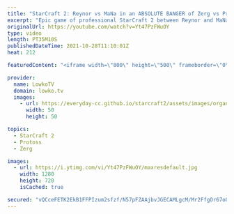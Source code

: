 ```yaml
---
title: "StarCraft 2: Reynor vs MaNa in an ABSOLUTE BANGER of Zerg vs Protoss!"
excerpt: "Epic game of professional StarCraft 2 between Reynor and MaNa. In this Zerg versus Protoss we watch both players constantly try to outpace and outsmart each other. This could very well be the best game of 2021.  Support my work on Patreon: http://www.patreon.com/lowkotv Become a YouTube member: https://lowko.tv/join"
originalUrl: https://youtube.com/watch?v=Yt47PzFWuOY
type: video
length: PT35M10S
publishedDateTime: 2021-10-28T11:10:01Z
heat: 212

featuredContent: "<iframe width=\"800\" height=\"500\" frameborder=\"0\" src=\"https://www.youtube.com/embed/Yt47PzFWuOY\" allow=\"accelerometer; autoplay; encrypted-media; gyroscope; picture-in-picture\" allowfullscreen></iframe>"

provider:
  name: LowkoTV
  domain: lowko.tv
  images:
    - url: https://everyday-cc.github.io/starcraft2/assets/images/organizations/lowko.tv-50x50.jpg
      width: 50
      height: 50

topics:
  - StarCraft 2
  - Protoss
  - Zerg

images:
  - url: https://i.ytimg.com/vi/Yt47PzFWuOY/maxresdefault.jpg
    width: 1280
    height: 720
    isCached: true

secured: "vQCceFETK2EkB1FFPIzum2sfzf/N57pFZAAjbvJGECAMLgcM/Mr2FfgOr67oQ+Pp49pJRTgc8k+Rp07uei1uPm0d2HAFwxqeomxj2FDNV9qoMNpEbcMknsf1/uDP6VGpynta61Ttj7EW4ZY5jci0vaI5zXAWLrHhvY7ew9ea8uHT1+BSvEMr7L+55MyHyrluErd8V9aoOZ0o5dz/+F6Wu2RHsBk0u+8Bu6BAot+LQPGByKM3j/OLGymF+C22YKII4RpnaE975k0eYl0xRxK+Szgoi/FxdTryJircDG9ymhdfdb+HNDzsaBmoB1C2oaD5+Y6Gmki4VBO7au8iwh1Nama+8xIL3QvPc+8cI8MYrs9GshtExjh8V+395cToC20HPVpmLeciEI/cC7+6FS3Vu3/ndhJCDnMoYf7M54bKjbL9dTnCIkblME2moCsBH3bY;UZ+Iq4RVdgLQEd89V3cdHA=="
---
```


